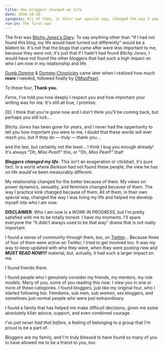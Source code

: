 ```yaml
---
title: How bloggers changed my life
date: 2016-10-28
synopsis: All of them, in their own special way, changed the way I was living my life and helped me develop myself into who I am now.
run-in: The first was
---
```


The first was [Bitchy Jones's Diary](https://bitchyjones.wordpress.com/).  To say anything other than "If I had not found this blog, my life would have turned out differently" would be a blatent lie.  It's not that the blogs that came after were less important to me, because they *were not*, it's just that if I hadn't had found *Bitchy Jones*, I would have not found the other bloggers that had such a high impact on who I am now in my relationship and life.

[Dumb Domme](http://www.dumbdomme.com/) & [Domme-Chronicles](http://www.domme-chronicles.com/) came later when I realized how much ***more*** I needed, followed finally by [OMissPearl](http://www.omisspearl.com/).

To these four, **Thank you.**

*Ferns*, I've told you how deeply I respect you and how important your writing was for me.  It's still all true, I promise.

*DD*, I think that you're gone now and I don't think you'll be coming back, but perhaps you still lurk...

*Bitchy Jones* has been gone for years, and I never had the oppertunity to tell you how important you were to me.  I doubt that these words will ever reach you, but if they do &mdash; *truly* &mdash; thank you...

and the last, but certainly not the least... I think I bug you enough already! It's always "Oh, *Miss Pearl*!" this, or "Oh, *Miss Pearl*!" that!

***Bloggers changed my life.***  This isn't an exageration or clickbait, it's pure fact.  In a world where *Berkson* had not found these people, the view he has on life would've been measurably different.

My relationship changed for the better because of them.  My views on power dynamics, sexuality, and feminism changed because of them.  The way I practice kink changed because of them.  All of them, in their own special way, changed the way I was living my life and helped me develop myself into who I am now.

**DISCLAIMER**: Who I am now is a *WORK IN PROGRESS*, but I'm pretty satisfied with me to be totally honest.  I have my moments.  I'll spare everyone the "It didn't always used to be that way" drama that is not really important.

I found a sense of community through them, too, on [Twitter](https://twitter.com/PrickYourFinger)... Because three of four of them were active on Twitter, I tried to get involved too.  It was my way to keep updated with who they were, when they were posting new and ***MUST READ NOW!!!*** material, but, actually, it had such a larger impact on me.

I found friends there.

I found people who I genuinely consider my friends, my mentors, my role models.  Many of you, some of you reading this now: I view you in one or more of these categories.  I found bloggers, just like my original four, who I started following too.  Femdoms, sub men, sub women, sex bloggers, and sometimes just normal people who were just extraordinary.

I found a family that has helped me make difficult decisions, given me some absolutely killer advice, support, and even combined courage.

*I've just never had that before*, a feeling of belonging to a group that I'm proud to be a part of.

Bloggers are my family, and I'm truly blessed to have found so many of you to have allowed me to be a friend to you, too.
